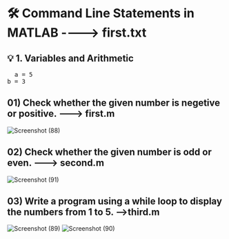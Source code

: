 # 🛠 Command Line Statements in MATLAB ----> first.txt
## 💡 1. Variables and Arithmetic
<pre>  a = 5
b = 3 </pre>



## 01) Check whether the given number is negetive or positive. ---> first.m

![Screenshot (88)](https://github.com/user-attachments/assets/ec971ed8-3f66-4f56-972b-a732fbbc76ef)

## 02) Check whether the given number is odd or even. ---> second.m

![Screenshot (91)](https://github.com/user-attachments/assets/ba43cffa-7bcd-4ff6-80a3-7a1af934f5ef)

## 03) Write a program using a while loop to display the numbers from 1 to 5. -->third.m

![Screenshot (89)](https://github.com/user-attachments/assets/a2198397-8137-45fa-a99a-5b8495677925)
![Screenshot (90)](https://github.com/user-attachments/assets/0ab1afca-f9ab-460b-b2cc-79490be8018f)



